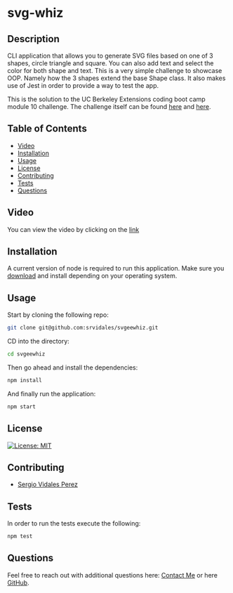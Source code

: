 # svg-whiz
  
## Description
CLI application that allows you to generate SVG files based on one of 3 shapes, circle triangle and square. You can also add text and select the color for both shape and text. This is a very simple challenge to showcase OOP. Namely how the 3 shapes extend the base Shape class. It also makes use of Jest in order to provide a way to test the app.

This is the solution to the UC Berkeley Extensions coding boot camp module 10 challenge.
The challenge itself can be
found [here](https://bootcampspot.instructure.com/courses/3826/assignments/57104?module_item_id=1006248)
and [here](https://git.bootcampcontent.com/University-of-California---Berkeley/UCB-VIRT-FSF-PT-06-2023-U-LOLC/-/tree/main/10-OOP/02-Challenge).

## Table of Contents
- [Video](#video)
- [Installation](#installation)
- [Usage](#usage)
- [License](#license)
- [Contributing](#contributing)
- [Tests](#tests)
- [Questions](#questions)

## Video
You can view the video by clicking on the [link](https://drive.google.com/file/d/1b1w0YHOAN4w3szDaVaPOBHrUlu7xnBcU/view?usp=sharing)

## Installation
A current version of node is required to run this application. Make sure you [download](https://nodejs.org/en/download) and install depending on your operating system.

## Usage
Start by cloning the following repo:
```bash
git clone git@github.com:srvidales/svgeewhiz.git
```

CD into the directory:
```bash
cd svgeewhiz
```

Then go ahead and install the dependencies:
```bash
npm install
```

And finally run the application:
```bash
npm start
```

## License
[![License: MIT](https://img.shields.io/badge/License-MIT-yellow.svg)](https://opensource.org/licenses/MIT)

## Contributing
- [Sergio Vidales Perez](mailto://srvidales@gmail.com)

## Tests
In order to run the tests execute the following:
```bash
npm test
```

## Questions
Feel free to reach out with additional questions here: [Contact Me](mailto://srvidales@gmail.com) or here [GitHub](https://github.com/srvidales).
